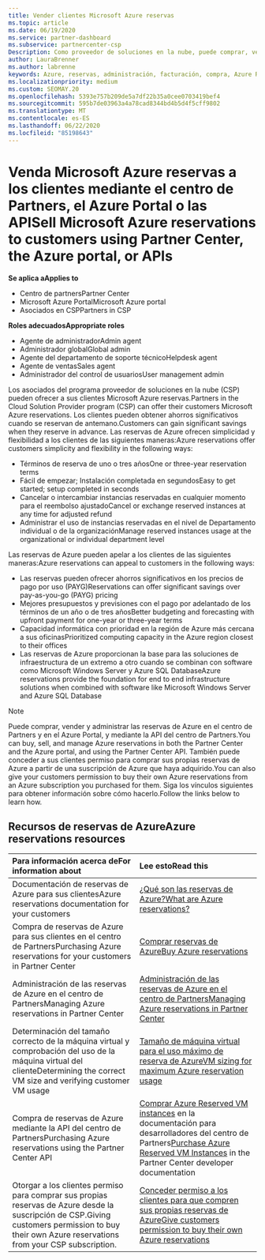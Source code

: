 ```yaml
---
title: Vender clientes Microsoft Azure reservas
ms.topic: article
ms.date: 06/19/2020
ms.service: partner-dashboard
ms.subservice: partnercenter-csp
Description: Como proveedor de soluciones en la nube, puede comprar, vender o administrar las reservas de Azure para los clientes. Use el centro de Partners, el Azure Portal o la API del centro de Partners.
author: LauraBrenner
ms.author: labrenne
keywords: Azure, reservas, administración, facturación, compra, Azure RI, instancias reservadas de Azure
ms.localizationpriority: medium
ms.custom: SEOMAY.20
ms.openlocfilehash: 5393e757b209de5a7df22b35a0cee0703419bef4
ms.sourcegitcommit: 595b7de03963a4a78cad8344bd4b5d4f5cff9802
ms.translationtype: MT
ms.contentlocale: es-ES
ms.lasthandoff: 06/22/2020
ms.locfileid: "85198643"
---
```

# <a name="sell-microsoft-azure-reservations-to-customers-using-partner-center-the-azure-portal-or-apis"></a><span data-ttu-id="79e17-105">Venda Microsoft Azure reservas a los clientes mediante el centro de Partners, el Azure Portal o las API</span><span class="sxs-lookup"><span data-stu-id="79e17-105">Sell Microsoft Azure reservations to customers using Partner Center, the Azure portal, or APIs</span></span>

<span data-ttu-id="79e17-106">**Se aplica a**</span><span class="sxs-lookup"><span data-stu-id="79e17-106">**Applies to**</span></span>

- <span data-ttu-id="79e17-107">Centro de partners</span><span class="sxs-lookup"><span data-stu-id="79e17-107">Partner Center</span></span>
- <span data-ttu-id="79e17-108">Microsoft Azure Portal</span><span class="sxs-lookup"><span data-stu-id="79e17-108">Microsoft Azure portal</span></span>
- <span data-ttu-id="79e17-109">Asociados en CSP</span><span class="sxs-lookup"><span data-stu-id="79e17-109">Partners in CSP</span></span>

<span data-ttu-id="79e17-110">**Roles adecuados**</span><span class="sxs-lookup"><span data-stu-id="79e17-110">**Appropriate roles**</span></span>

- <span data-ttu-id="79e17-111">Agente de administrador</span><span class="sxs-lookup"><span data-stu-id="79e17-111">Admin agent</span></span>
- <span data-ttu-id="79e17-112">Administrador global</span><span class="sxs-lookup"><span data-stu-id="79e17-112">Global admin</span></span>
- <span data-ttu-id="79e17-113">Agente del departamento de soporte técnico</span><span class="sxs-lookup"><span data-stu-id="79e17-113">Helpdesk agent</span></span>
- <span data-ttu-id="79e17-114">Agente de ventas</span><span class="sxs-lookup"><span data-stu-id="79e17-114">Sales agent</span></span>
- <span data-ttu-id="79e17-115">Administrador del control de usuarios</span><span class="sxs-lookup"><span data-stu-id="79e17-115">User management admin</span></span>

<span data-ttu-id="79e17-116">Los asociados del programa proveedor de soluciones en la nube (CSP) pueden ofrecer a sus clientes Microsoft Azure reservas.</span><span class="sxs-lookup"><span data-stu-id="79e17-116">Partners in the Cloud Solution Provider program (CSP) can offer their customers Microsoft Azure reservations.</span></span> <span data-ttu-id="79e17-117">Los clientes pueden obtener ahorros significativos cuando se reservan de antemano.</span><span class="sxs-lookup"><span data-stu-id="79e17-117">Customers can gain significant savings when they reserve in advance.</span></span> <span data-ttu-id="79e17-118">Las reservas de Azure ofrecen simplicidad y flexibilidad a los clientes de las siguientes maneras:</span><span class="sxs-lookup"><span data-stu-id="79e17-118">Azure reservations offer customers simplicity and flexibility in the following ways:</span></span>

- <span data-ttu-id="79e17-119">Términos de reserva de uno o tres años</span><span class="sxs-lookup"><span data-stu-id="79e17-119">One or three-year reservation terms</span></span>
- <span data-ttu-id="79e17-120">Fácil de empezar; Instalación completada en segundos</span><span class="sxs-lookup"><span data-stu-id="79e17-120">Easy to get started; setup completed in seconds</span></span>
- <span data-ttu-id="79e17-121">Cancelar o intercambiar instancias reservadas en cualquier momento para el reembolso ajustado</span><span class="sxs-lookup"><span data-stu-id="79e17-121">Cancel or exchange reserved instances at any time for adjusted refund</span></span>
- <span data-ttu-id="79e17-122">Administrar el uso de instancias reservadas en el nivel de Departamento individual o de la organización</span><span class="sxs-lookup"><span data-stu-id="79e17-122">Manage reserved instances usage at the organizational or individual department level</span></span> 

<span data-ttu-id="79e17-123">Las reservas de Azure pueden apelar a los clientes de las siguientes maneras:</span><span class="sxs-lookup"><span data-stu-id="79e17-123">Azure reservations can appeal to customers in the following ways:</span></span>

- <span data-ttu-id="79e17-124">Las reservas pueden ofrecer ahorros significativos en los precios de pago por uso (PAYG)</span><span class="sxs-lookup"><span data-stu-id="79e17-124">Reservations can offer significant savings over pay-as-you-go (PAYG) pricing</span></span>
- <span data-ttu-id="79e17-125">Mejores presupuestos y previsiones con el pago por adelantado de los términos de un año o de tres años</span><span class="sxs-lookup"><span data-stu-id="79e17-125">Better budgeting and forecasting with upfront payment for one-year or three-year terms</span></span>
- <span data-ttu-id="79e17-126">Capacidad informática con prioridad en la región de Azure más cercana a sus oficinas</span><span class="sxs-lookup"><span data-stu-id="79e17-126">Prioritized computing capacity in the Azure region closest to their offices</span></span>
- <span data-ttu-id="79e17-127">Las reservas de Azure proporcionan la base para las soluciones de infraestructura de un extremo a otro cuando se combinan con software como Microsoft Windows Server y Azure SQL Database</span><span class="sxs-lookup"><span data-stu-id="79e17-127">Azure reservations provide the foundation for end to end infrastructure solutions when combined with software like Microsoft Windows Server and Azure SQL Database</span></span>

>[!NOTE]
> <span data-ttu-id="79e17-128">Puede comprar, vender y administrar las reservas de Azure en el centro de Partners y en el Azure Portal, y mediante la API del centro de Partners.</span><span class="sxs-lookup"><span data-stu-id="79e17-128">You can buy, sell, and manage Azure reservations in both the Partner Center and the Azure portal, and using the Partner Center API.</span></span> <span data-ttu-id="79e17-129">También puede conceder a sus clientes permiso para comprar sus propias reservas de Azure a partir de una suscripción de Azure que haya adquirido.</span><span class="sxs-lookup"><span data-stu-id="79e17-129">You can also give your customers permission to buy their own Azure reservations from an Azure subscription you purchased for them.</span></span> <span data-ttu-id="79e17-130">Siga los vínculos siguientes para obtener información sobre cómo hacerlo.</span><span class="sxs-lookup"><span data-stu-id="79e17-130">Follow the links below to learn how.</span></span>

## <a name="azure-reservations-resources"></a><span data-ttu-id="79e17-131">Recursos de reservas de Azure</span><span class="sxs-lookup"><span data-stu-id="79e17-131">Azure reservations resources</span></span>

|<span data-ttu-id="79e17-132">**Para información acerca de**</span><span class="sxs-lookup"><span data-stu-id="79e17-132">**For information about**</span></span>   |<span data-ttu-id="79e17-133">**Lee esto**</span><span class="sxs-lookup"><span data-stu-id="79e17-133">**Read this**</span></span>    |
|:-----------------------------|:-----------------|
| <span data-ttu-id="79e17-134">Documentación de reservas de Azure para sus clientes</span><span class="sxs-lookup"><span data-stu-id="79e17-134">Azure reservations documentation for your customers</span></span> | [<span data-ttu-id="79e17-135">¿Qué son las reservas de Azure?</span><span class="sxs-lookup"><span data-stu-id="79e17-135">What are Azure reservations?</span></span>](https://docs.microsoft.com/azure/billing/billing-save-compute-costs-reservations)
|<span data-ttu-id="79e17-136">Compra de reservas de Azure para sus clientes en el centro de Partners</span><span class="sxs-lookup"><span data-stu-id="79e17-136">Purchasing Azure reservations for your customers in Partner Center</span></span>   |[<span data-ttu-id="79e17-137">Comprar reservas de Azure</span><span class="sxs-lookup"><span data-stu-id="79e17-137">Buy Azure reservations</span></span>](azure-reservations-buying.md)
|<span data-ttu-id="79e17-138">Administración de las reservas de Azure en el centro de Partners</span><span class="sxs-lookup"><span data-stu-id="79e17-138">Managing Azure reservations in Partner Center</span></span> | [<span data-ttu-id="79e17-139">Administración de las reservas de Azure en el centro de Partners</span><span class="sxs-lookup"><span data-stu-id="79e17-139">Managing Azure reservations in Partner Center</span></span>](azure-reservations-manage.md)
|<span data-ttu-id="79e17-140">Determinación del tamaño correcto de la máquina virtual y comprobación del uso de la máquina virtual del cliente</span><span class="sxs-lookup"><span data-stu-id="79e17-140">Determining the correct VM size and verifying customer VM usage</span></span>   |[<span data-ttu-id="79e17-141">Tamaño de máquina virtual para el uso máximo de reserva de Azure</span><span class="sxs-lookup"><span data-stu-id="79e17-141">VM sizing for maximum Azure reservation usage</span></span>](azure-usage.md)   |
|<span data-ttu-id="79e17-142">Compra de reservas de Azure mediante la API del centro de Partners</span><span class="sxs-lookup"><span data-stu-id="79e17-142">Purchasing Azure reservations using the Partner Center API</span></span> | <span data-ttu-id="79e17-143">[Comprar Azure Reserved VM instances](https://docs.microsoft.com/partner-center/develop/purchase-azure-reservations) en la documentación para desarrolladores del centro de Partners</span><span class="sxs-lookup"><span data-stu-id="79e17-143">[Purchase Azure Reserved VM Instances](https://docs.microsoft.com/partner-center/develop/purchase-azure-reservations) in the Partner Center developer documentation</span></span>   |
|<span data-ttu-id="79e17-144">Otorgar a los clientes permiso para comprar sus propias reservas de Azure desde la suscripción de CSP.</span><span class="sxs-lookup"><span data-stu-id="79e17-144">Giving customers permission to buy their own Azure reservations from your CSP subscription.</span></span> | [<span data-ttu-id="79e17-145">Conceder permiso a los clientes para que compren sus propias reservas de Azure</span><span class="sxs-lookup"><span data-stu-id="79e17-145">Give customers permission to buy their own Azure reservations</span></span>](give-customers-permission.md)   |
